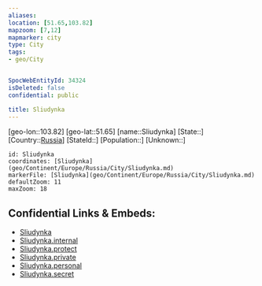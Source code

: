 ```yaml
---
aliases: 
location: [51.65,103.82]
mapzoom: [7,12] 
mapmarker: city 
type: City
tags:
- geo/City


SpocWebEntityId: 34324
isDeleted: false
confidential: public

title: Sliudynka
---
```

[geo-lon::103.82]
[geo-lat::51.65]
[name::Sliudynka]
[State::]
[Country::[Russia](geo/Continent/Europe/Russia.md)]
[StateId::]
[Population::]
[Unknown::]


```leaflet
id: Sliudynka
coordinates: [Sliudynka](geo/Continent/Europe/Russia/City/Sliudynka.md)
markerFile: [Sliudynka](geo/Continent/Europe/Russia/City/Sliudynka.md)
defaultZoom: 11 
maxZoom: 18
```


## Confidential Links & Embeds: 
- [Sliudynka](../../../../../../_public/geo/Continent/Europe/Russia/City/Sliudynka.md) 
- [Sliudynka.internal](../../../../../../_internal/geo/Continent/Europe/Russia/City/Sliudynka.internal.md) 
- [Sliudynka.protect](../../../../../../_protect/geo/Continent/Europe/Russia/City/Sliudynka.protect.md) 
- [Sliudynka.private](../../../../../../_private/geo/Continent/Europe/Russia/City/Sliudynka.private.md) 
- [Sliudynka.personal](../../../../../../_personal/geo/Continent/Europe/Russia/City/Sliudynka.personal.md) 
- [Sliudynka.secret](../../../../../../_secret/geo/Continent/Europe/Russia/City/Sliudynka.secret.md) 
